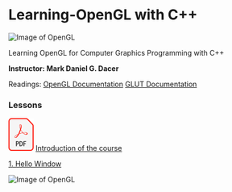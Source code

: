 
# Learning-OpenGL with C++
![Image of OpenGL](https://www.opengl.org/img/opengl_logo.png)

Learning OpenGL for Computer Graphics Programming with C++

**Instructor: Mark Daniel G. Dacer**

Readings:
[OpenGL Documentation](https://www.khronos.org/registry/OpenGL-Refpages/gl2.1/xhtml/)
[GLUT Documentation](https://www.opengl.org/resources/libraries/glut/spec3/spec3.html)

### Lessons

<img src="https://raw.githubusercontent.com/Jaeger47/Learning-OpenGL/master/_misc/pdf.png" width="50" height="65"> [Introduction of the course](https://github.com/Jaeger47/Learning-OpenGL/raw/master/%5BSlides%5D/%5B0%5DEMC122-%20Introduction%20(1st%20Sem.%202022-2023).pdf)

[1. Hello Window](https://github.com/Jaeger47/Learning-OpenGL/blob/master/1%20-%20Hello%20window/1%20-%20Hello_window.cpp)

![Image of OpenGL](https://live.staticflickr.com/65535/49939646833_7b6066f050_w.jpg)

